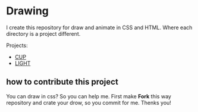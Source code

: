 # Drawing

I create this repository for draw and animate in CSS and HTML. Where each directory is a project different.

Projects:

- <a href="./Cup">CUP</a>
- <a href="./Light">LIGHT</a>

## how to contribute this project

You can draw in css? So you can help me. First make **Fork** this way repository and crate your drow, so you commit for me. Thenks you!
